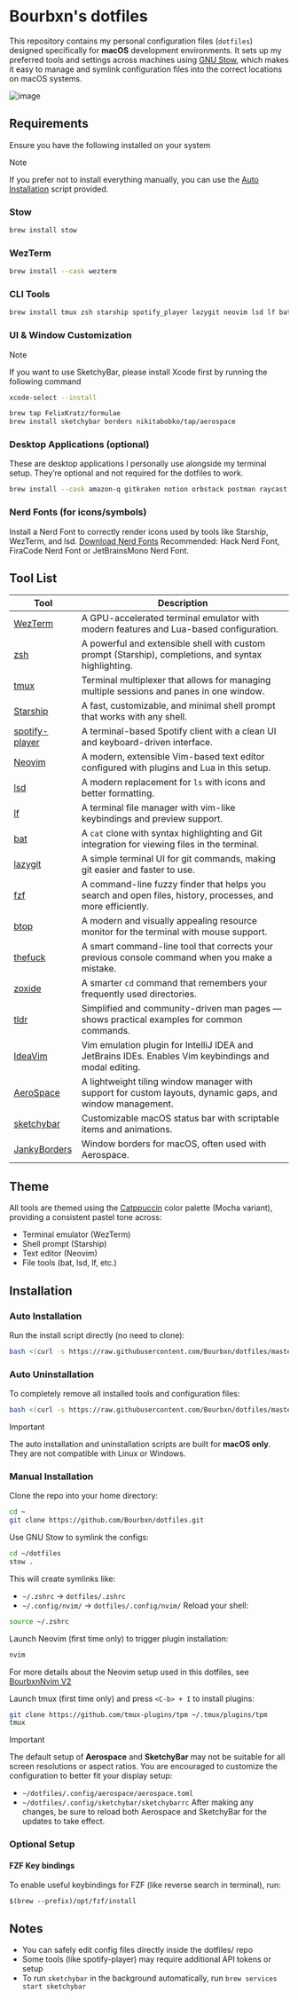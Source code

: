 # Bourbxn's dotfiles
This repository contains my personal configuration files (`dotfiles`) designed specifically for **macOS** development environments. It sets up my preferred tools and settings across machines using [GNU Stow](https://www.gnu.org/software/stow/), which makes it easy to manage and symlink configuration files into the correct locations on macOS systems.


![image](https://github.com/user-attachments/assets/e7ea3e5a-391e-4105-914a-0f9202c43500)




## Requirements
Ensure you have the following installed on your system 
> [!NOTE]
> If you prefer not to install everything manually, you can use the [Auto Installation](#auto-installation) script provided.
### Stow
```bash
brew install stow
```
### WezTerm
```bash
brew install --cask wezterm
```
### CLI Tools
```bash
brew install tmux zsh starship spotify_player lazygit neovim lsd lf bat ripgrep zsh-syntax-highlighting btop fzf fnm pyenv thefuck zoxide tlrc
```
### UI & Window Customization
> [!NOTE]
> If you want to use SketchyBar, please install Xcode first by running the following command
```bash
xcode-select --install
```
```bash
brew tap FelixKratz/formulae
brew install sketchybar borders nikitabobko/tap/aerospace
```
### Desktop Applications (optional)
These are desktop applications I personally use alongside my terminal setup. They’re optional and not required for the dotfiles to work.
```bash
brew install --cask amazon-q gitkraken notion orbstack postman raycast tableplus
```
### Nerd Fonts (for icons/symbols)
Install a Nerd Font to correctly render icons used by tools like Starship, WezTerm, and lsd. [Download Nerd Fonts](https://www.nerdfonts.com/font-downloads)
Recommended: Hack Nerd Font, FiraCode Nerd Font or JetBrainsMono Nerd Font.


## Tool List

| Tool | Description |
|------|-------------|
| [WezTerm](https://wezfurlong.org/wezterm/) | A GPU-accelerated terminal emulator with modern features and Lua-based configuration. |
| [zsh](https://zsh.sourceforge.io/) | A powerful and extensible shell with custom prompt (Starship), completions, and syntax highlighting. |
| [tmux](https://github.com/tmux/tmux) | Terminal multiplexer that allows for managing multiple sessions and panes in one window. |
| [Starship](https://starship.rs/) | A fast, customizable, and minimal shell prompt that works with any shell. |
| [spotify-player](https://github.com/aome510/spotify-player) | A terminal-based Spotify client with a clean UI and keyboard-driven interface. |
| [Neovim](https://neovim.io/) | A modern, extensible Vim-based text editor configured with plugins and Lua in this setup. |
| [lsd](https://github.com/lsd-rs/lsd) | A modern replacement for `ls` with icons and better formatting. |
| [lf](https://github.com/gokcehan/lf) | A terminal file manager with vim-like keybindings and preview support. |
| [bat](https://github.com/sharkdp/bat) | A `cat` clone with syntax highlighting and Git integration for viewing files in the terminal. |
| [lazygit](https://github.com/jesseduffield/lazygit) | A simple terminal UI for git commands, making git easier and faster to use. |
| [fzf](https://github.com/junegunn/fzf) | A command-line fuzzy finder that helps you search and open files, history, processes, and more efficiently. |
| [btop](https://github.com/aristocratos/btop) | A modern and visually appealing resource monitor for the terminal with mouse support. |
| [thefuck](https://github.com/nvbn/thefuck) | A smart command-line tool that corrects your previous console command when you make a mistake. |
| [zoxide](https://github.com/ajeetdsouza/zoxide) | A smarter `cd` command that remembers your frequently used directories. |
| [tldr](https://github.com/tldr-pages/tldr) | Simplified and community-driven man pages — shows practical examples for common commands. |
| [IdeaVim](https://github.com/JetBrains/ideavim) | Vim emulation plugin for IntelliJ IDEA and JetBrains IDEs. Enables Vim keybindings and modal editing. |
| [AeroSpace](https://github.com/aerospace/aerospace) | A lightweight tiling window manager with support for custom layouts, dynamic gaps, and window management. |
| [sketchybar](https://github.com/FelixKratz/sketchybar) | Customizable macOS status bar with scriptable items and animations. |
| [JankyBorders](https://github.com/koekeishiya/jankyborders) | Window borders for macOS, often used with Aerospace. |

## Theme
All tools are themed using the [Catppuccin](https://github.com/catppuccin) color palette (Mocha variant), providing a consistent pastel tone across:
- Terminal emulator (WezTerm)
- Shell prompt (Starship)
- Text editor (Neovim)
- File tools (bat, lsd, lf, etc.)

## Installation
### Auto Installation
Run the install script directly (no need to clone):
```bash
bash <(curl -s https://raw.githubusercontent.com/Bourbxn/dotfiles/master/install.sh)
```
### Auto Uninstallation
To completely remove all installed tools and configuration files:
```bash
bash <(curl -s https://raw.githubusercontent.com/Bourbxn/dotfiles/master/uninstall.sh)
```
> [!IMPORTANT]
> The auto installation and uninstallation scripts are built for **macOS only**. They are not compatible with Linux or Windows.


### Manual Installation
Clone the repo into your home directory:
```bash
cd ~
git clone https://github.com/Bourbxn/dotfiles.git
```
Use GNU Stow to symlink the configs:
```bash
cd ~/dotfiles
stow .
```
This will create symlinks like:
- `~/.zshrc` → `dotfiles/.zshrc`
- `~/.config/nvim/` → `dotfiles/.config/nvim/`
Reload your shell:
```bash
source ~/.zshrc
```
Launch Neovim (first time only) to trigger plugin installation:
```bash
nvim
```
For more details about the Neovim setup used in this dotfiles, see [BourbxnNvim V2](https://github.com/Bourbxn/bourbxn-nvim-v2)

Launch tmux (first time only) and press `<C-b> + I` to install plugins:
```bash
git clone https://github.com/tmux-plugins/tpm ~/.tmux/plugins/tpm
tmux
```

> [!IMPORTANT]
> The default setup of **Aerospace** and **SketchyBar** may not be suitable for all screen resolutions or aspect ratios.
> You are encouraged to customize the configuration to better fit your display setup:
> - `~/dotfiles/.config/aerospace/aerospace.toml`
> - `~/dotfiles/.config/sketchybar/sketchybarrc`
> After making any changes, be sure to reload both Aerospace and SketchyBar for the updates to take effect.


### Optional Setup
#### FZF Key bindings
To enable useful keybindings for FZF (like reverse search in terminal), run:
```
$(brew --prefix)/opt/fzf/install
```

## Notes
- You can safely edit config files directly inside the dotfiles/ repo
- Some tools (like spotify-player) may require additional API tokens or setup
- To run `sketchybar` in the background automatically, run `brew services start sketchybar`
